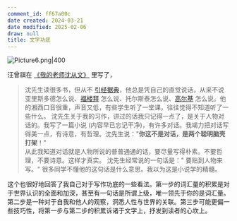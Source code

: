 ```yaml
---
comment_id: ff67a00c
date created: 2024-03-21
date modified: 2025-02-06
draw: null
title: 文字功底
---
```

![Picture6.png|400](https://imagehosting4picgo.oss-cn-beijing.aliyuncs.com/imagehosting/Picture6.png?x-oss-process=image/resize,l_300)

<!-- more -->

汪曾祺在 [《我的老师沈从文》](https://www.zhihu.com/search?q=%E3%80%8A%E6%88%91%E7%9A%84%E8%80%81%E5%B8%88%E6%B2%88%E4%BB%8E%E6%96%87%E3%80%8B&search_source=Entity&hybrid_search_source=Entity&hybrid_search_extra=%7B%22sourceType%22%3A%22answer%22%2C%22sourceId%22%3A3438287251%7D) 里写了，

> 沈先生读很多书，但从不 [引经据典](https://www.zhihu.com/search?q=%E5%BC%95%E7%BB%8F%E6%8D%AE%E5%85%B8&search_source=Entity&hybrid_search_source=Entity&hybrid_search_extra=%7B%22sourceType%22%3A%22answer%22%2C%22sourceId%22%3A3438287251%7D)，他总是凭自己的直觉说话，从来不说亚里斯多德怎么说、[福楼拜](https://www.zhihu.com/search?q=%E7%A6%8F%E6%A5%BC%E6%8B%9C&search_source=Entity&hybrid_search_source=Entity&hybrid_search_extra=%7B%22sourceType%22%3A%22answer%22%2C%22sourceId%22%3A3438287251%7D) 怎么说、托尔斯泰怎么说、[高尔基](https://www.zhihu.com/search?q=%E9%AB%98%E5%B0%94%E5%9F%BA&search_source=Entity&hybrid_search_source=Entity&hybrid_search_extra=%7B%22sourceType%22%3A%22answer%22%2C%22sourceId%22%3A3438287251%7D) 怎么说。他的湘西口音很重，声音又低，有些学生听了一堂课，往往觉得不知道听了一些什么。
> 沈先生关于我的习作，讲过的话我只记得一点了，是关于人物对话的。我写了一篇小说 (内容早已忘记干净)，有许多对话。我竭力把对话写得美一点，有诗意，有哲理。沈先生说："**你这不是对话，是两个聪明脑壳打架**！"  
> 从此我知道对话就是人物所说的普普通通的话，要尽量写得朴素。不要哲理，不要诗意。这样才真实。
> 沈先生经常说的一句话是：" 要贴到人物来写。" 很多同学不懂他的这句话是什么意思。我以为这是小说学的精髓。

  这个也很好地回答了我自己对于写作功底的一些看法。第一步的词汇量的积累是对于世界认识的全面和加深，甚至有一句话是所谓上级，唯一领先于你的是词汇量。第二步是一种对于自我和他人的观察，洞悉人性与世界的关联。第三步可能更偏一些技巧性，将第一步与第二步的积累诉诸于文字上，抒发到读者的心坎上。
